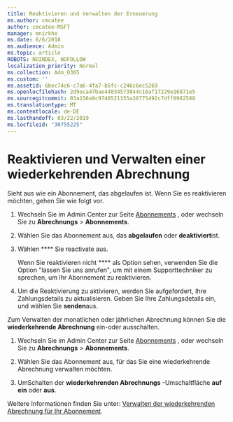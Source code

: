 ```yaml
---
title: Reaktivieren und Verwalten der Erneuerung
ms.author: cmcatee
author: cmcatee-MSFT
manager: mnirkhe
ms.date: 6/6/2018
ms.audience: Admin
ms.topic: article
ROBOTS: NOINDEX, NOFOLLOW
localization_priority: Normal
ms.collection: Adm_O365
ms.custom: ''
ms.assetid: 6bec74c6-c7a6-4fa7-b5fc-c246c6ec5269
ms.openlocfilehash: 2d9eca47bae44034573844c16af17229e16871e5
ms.sourcegitcommit: 03a156a9c9740521155a30775492c7dff0982588
ms.translationtype: MT
ms.contentlocale: de-DE
ms.lasthandoff: 03/22/2019
ms.locfileid: "30755225"
---
```

# <a name="how-to-reactivate-and-manage-recurring-billing"></a>Reaktivieren und Verwalten einer wiederkehrenden Abrechnung

Sieht aus wie ein Abonnement, das abgelaufen ist. Wenn Sie es reaktivieren möchten, gehen Sie wie folgt vor.
  
1. Wechseln Sie im Admin Center zur Seite [Abonnements](https://go.microsoft.com/fwlink/p/?linkid=842054) , oder wechseln Sie zu **Abrechnungs** \> **Abonnements**.
    
2. Wählen Sie das Abonnement aus, das **abgelaufen** oder **deaktiviert**ist.
    
3. Wählen **** Sie reactivate aus.
    
    Wenn Sie reaktivieren nicht **** als Option sehen, verwenden Sie die Option "lassen Sie uns anrufen", um mit einem Supporttechniker zu sprechen, um Ihr Abonnement zu reaktivieren. 
    
4. Um die Reaktivierung zu aktivieren, werden Sie aufgefordert, Ihre Zahlungsdetails zu aktualisieren. Geben Sie Ihre Zahlungsdetails ein, und wählen Sie **senden**aus.
    
Zum Verwalten der monatlichen oder jährlichen Abrechnung können Sie die **wiederkehrende Abrechnung** ein-oder ausschalten. 
  
1. Wechseln Sie im Admin Center zur Seite [Abonnements](https://go.microsoft.com/fwlink/p/?linkid=842054) , oder wechseln Sie zu **Abrechnungs** \> **Abonnements**.
    
2. Wählen Sie das Abonnement aus, für das Sie eine wiederkehrende Abrechnung verwalten möchten.
    
3. UmSchalten der **wiederkehrenden Abrechnungs** -Umschaltfläche **auf ein** oder **aus**.
    
Weitere Informationen finden Sie unter: [Verwalten der wiederkehrenden Abrechnung für Ihr Abonnement](https://support.office.com/article/8d83b530-f4ca-47f6-a666-e5791cbacc7e).
  

